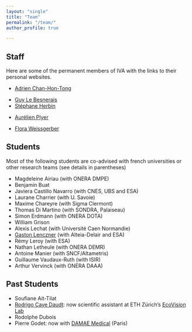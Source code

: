 ```yaml
---
layout: "single"
title: "Team"
permalink: "/team/"
author_profile: true

---
```


## Staff

Here are some of the permanent members of IVA with the links to their personal websites.

<!---
* Alexandre Alakian
* Anne Beaupère
* Anthelme Bernard-Brunel
* Frédéric Champagnat
-->

* [Adrien Chan-Hon-Tong](https://www.onera.fr/fr/staff/adrien-chan-hon-tong)

<!---
* Philippe Cornic
* Alexandre Eudes
* Pierre Fournier
-->

* [Guy Le Besnerais](https://guylebesnerais.github.io/)
* [Stéphane Herbin](https://stepherbin.github.io/)

<!---
* Elise Koeniguer
* Alain Michel
* Julien Moras
-->

* [Aurélien Plyer](https://github.com/aplyer)

<!---
* Martial Sanfourche
* Patrick Secchi
* Pauline Trouvé-Peloux
-->

* [Flora Weissgerber](https://flora.weissgerber.fr/)

## Students

Most of the following students are co-advised with french universities or other research teams (see details in parentheses)

* Magdeleine Airiau (with ONERA DMPE)
* Benjamin Buat
* Javiera Castillo Navarro (with CNES, UBS and ESA)
* Laurane Charrier (with U. Savoie)
* Maxime Chareyre (with Sigma Clermont)
* Thomas Di Martino (with SONDRA, Palaiseau)
* Simon Erdmann (with ONERA DOTA)
* William Grison 
* Alexis Lechat (with Université Caen Normandie)
* [Gaston Lenczner](https://gaslen.github.io/) (with Alteia-Delair and ESA)
* Rémy Leroy (with ESA)
* Nathan Letheule (with ONERA DEMR)
* Antoine Manier (with SNCF/Altametris)
* Guillaume Vaudaux-Ruth (with ISIR)
* Arthur Vervinck (with ONERA DAAA)

## Past Students

* Soufiane Ait-Tilat
* [Rodrigo Caye Daudt](https://rcdaudt.github.io/): now scientific assistant at ETH Zürich’s [EcoVision Lab](https://prs.igp.ethz.ch/ecovision.html)
* Rodolphe Dubois
* Pierre Godet: now with [DAMAE Medical](https://damae-medical.com/) (Paris)
